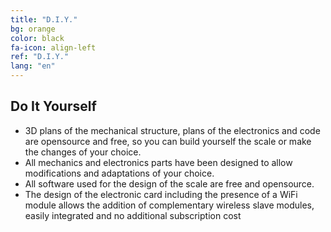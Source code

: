 ```yaml
---
title: "D.I.Y."
bg: orange
color: black
fa-icon: align-left
ref: "D.I.Y."
lang: "en"
---
```


## Do It Yourself

- 3D plans of the mechanical structure, plans of the electronics and code are opensource and free, so you can build yourself the scale or make the changes of your choice.
- All mechanics and electronics parts have been designed to allow modifications and adaptations of your choice.
- All software used for the design of the scale are free and opensource.
- The design of the electronic card including the presence of a WiFi module allows the addition of complementary wireless slave modules, easily integrated and no additional subscription cost

